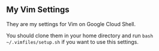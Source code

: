 ## My Vim Settings

They are my settings for Vim on Google Cloud Shell.

You should clone them in your home directory and run `bash ~/.vimfiles/setup.sh` if you want to use this settings.
